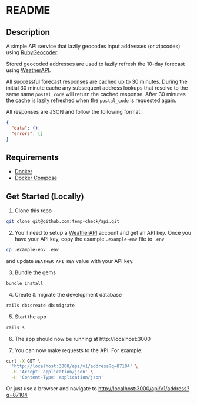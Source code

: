 # README

## Description

A simple API service that lazily geocodes input addresses (or zipcodes) using [RubyGeocoder](http://www.rubygeocoder.com).

Stored geocoded addresses are used to lazily refresh the 10-day forecast using [WeatherAPI](https://www.weatherapi.com).

All successful forecast responses are cached up to 30 minutes. During the initial 30 minute cache any subsequent address lookups that resolve to the same same `postal_code` will return the cached response. After 30 minutes the cache is lazily refreshed when the `postal_code` is requested again.

All responses are JSON and follow the following format:

```json
{
  "data": {},
  "errors": []
}
```

## Requirements

- [Docker](https://docs.docker.com/get-docker/)
- [Docker Compose](https://docs.docker.com/compose/install/)

## Get Started (Locally)

1. Clone this repo

```bash
git clone git@github.com:temp-check/api.git
```

2. You'll need to setup a [WeatherAPI](https://www.weatherapi.com/my/) account and get an API key. Once you have your API key, copy the example `.example-env` file to `.env`

```bash
cp .example-env .env
```

and update `WEATHER_API_KEY` value with your API key.

3. Bundle the gems

```bash
bundle install
```

4. Create & migrate the development database

```bash
rails db:create db:migrate
```

5. Start the app
  
```bash
rails s
```

6. The app should now be running at http://localhost:3000

7. You can now make requests to the API. For example:

```bash
curl -X GET \
  'http://localhost:3000/api/v1/address?q=87104' \
  -H 'Accept: application/json' \
  -H 'Content-Type: application/json'
```

Or just use a browser and navigate to [http://localhost:3000/api/v1/address?q=87104](http://localhost:3000/api/v1/address?q=87104)
